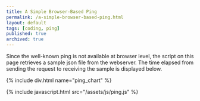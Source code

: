 ```yaml
---
title: A Simple Browser-Based Ping
permalink: /a-simple-browser-based-ping.html
layout: default
tags: [coding, ping]
published: true
archived: true
---
```

Since the well-known ping is not available at browser level, the script on this page retrieves a sample json file from the webserver. The time elapsed from sending the request to receiving the sample is displayed below.

{% include div.html name="ping_chart" %}

{% include javascript.html src="/assets/js/ping.js" %}
